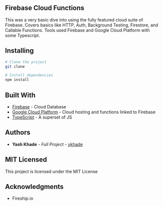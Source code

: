 ## Firebase Cloud Functions
 This was a very basic dive into using the fully featured cloud suite of Firebase. Covers basics like HTTP, Auth, Background Testing, Firestore, and Callable Functions. Tools used Firebase and Google Cloud Platform with some Typescript.


## Installing

```sh
# Clone the project
git clone 

# Install dependencies
npm install
```
## Built With
* [Firebase](https://firebase.google.com/) - Cloud Database
* [Google Cloud Platform](https://cloud.google.com/) - Cloud hosting and functions linked to Firebase
* [TypeScript](https://www.typescriptlang.org/) - A superset of JS  

## Authors

* **Yash Khade** - *Full Project* - [ykhade](https://github.com/ykhade)
## MIT Licensed
This project is licensed under the MIT License 
## Acknowledgments
* Fireship.io  


